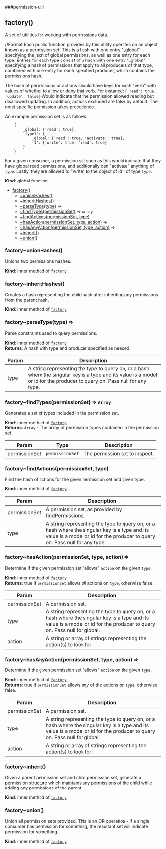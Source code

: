 ###permission-util

<a name="factory"></a>
## factory()
A set of utilities for working with permissions data.

//Format
Each public function provided by this utility operates on an object known as a permission set. This is a hash with one entry "_global" specifying the json of global permissions, as well as one entry for each type. Entries for each type consist of a hash with one entry "_global" specifying a hash of permissions that apply to all producers of that type, combined with one entry for each specified producer, which contains the permissions hash.

The hash of permissions or actions should have keys for each "verb" with values of whether to allow or deny that verb. For instance:
    `{'read': true, 'update': false}`
Would indicate that the permission allowed reading but disallowed updating. In addition, actions excluded are false by default. The *most* specific permission takes precedence.

An example permission set is as follows:
```
    {
    	_global: {'read': true},
    	'type1': {
    		_global: {'read': true, 'activate': true},
    		'1': {'write': true, 'read': true}
    	}
    }
```

For a given consumer, a permission set such as this would indicate that they have global read permissions, and additionally can "activate" anything of `type`. Lastly, they are allowed to "write" to the object of id 1 of type `type`.

**Kind**: global function  

* [factory()](#factory)
    * [~unionHashes()](#factory..unionHashes)
    * [~inheritHashes()](#factory..inheritHashes)
    * [~parseType(type)](#factory..parseType) ⇒
    * [~findTypes(permissionSet)](#factory..findTypes) ⇒ <code>Array</code>
    * [~findActions(permissionSet, type)](#factory..findActions)
    * [~hasAction(permissionSet, type, action)](#factory..hasAction) ⇒
    * [~hasAnyAction(permissionSet, type, action)](#factory..hasAnyAction) ⇒
    * [~inherit()](#factory..inherit)
    * [~union()](#factory..union)

<a name="factory..unionHashes"></a>
### factory~unionHashes()
Unions two permissions hashes.

**Kind**: inner method of <code>[factory](#factory)</code>  
<a name="factory..inheritHashes"></a>
### factory~inheritHashes()
Creates a hash representing the child hash after inheriting any permissions from the parent hash.

**Kind**: inner method of <code>[factory](#factory)</code>  
<a name="factory..parseType"></a>
### factory~parseType(type) ⇒
Parse constraints used to query permissions.

**Kind**: inner method of <code>[factory](#factory)</code>  
**Returns**: A hash with type and producer specified as needed.  

| Param | Description |
| --- | --- |
| type | A string representing the type to query on, or a hash where the singular key is a type and its value is a model or id for the producer to query on. Pass null for any type. |

<a name="factory..findTypes"></a>
### factory~findTypes(permissionSet) ⇒ <code>Array</code>
Generates a set of types included in the permission set.

**Kind**: inner method of <code>[factory](#factory)</code>  
**Returns**: <code>Array</code> - The array of permission types contained in the permission set.  

| Param | Type | Description |
| --- | --- | --- |
| permissionSet | <code>permissionSet</code> | The permission set to inspect. |

<a name="factory..findActions"></a>
### factory~findActions(permissionSet, type)
Find the hash of actions for the given permission set and given type.

**Kind**: inner method of <code>[factory](#factory)</code>  

| Param | Description |
| --- | --- |
| permissionSet | A permission set, as provided by findPermissions. |
| type | A string representing the type to query on, or a hash where the singular key is a type and its value is a model or id for the producer to query on. Pass null for any type. |

<a name="factory..hasAction"></a>
### factory~hasAction(permissionSet, type, action) ⇒
Determine if the given permission set "allows" `action` on the given `type`.

**Kind**: inner method of <code>[factory](#factory)</code>  
**Returns**: true if `permissionSet` allows *all* actions on `type`, otherwise false.  

| Param | Description |
| --- | --- |
| permissionSet | A permission set. |
| type | A string representing the type to query on, or a hash where the singular key is a type and its value is a model or id for the producer to query on. Pass null for global. |
| action | A string or array of strings representing the action(s) to look for. |

<a name="factory..hasAnyAction"></a>
### factory~hasAnyAction(permissionSet, type, action) ⇒
Determine if the given permission set "allows" `action` on the given `type`.

**Kind**: inner method of <code>[factory](#factory)</code>  
**Returns**: true if `permissionSet` allows *any* of the actions on `type`, otherwise false.  

| Param | Description |
| --- | --- |
| permissionSet | A permission set. |
| type | A string representing the type to query on, or a hash where the singular key is a type and its value is a model or id for the producer to query on. Pass null for global. |
| action | A string or array of strings representing the action(s) to look for. |

<a name="factory..inherit"></a>
### factory~inherit()
Given a parent permission set and child permission set, generate a permission structure which
	maintains any permissions of the child while adding any permissions of the parent.

**Kind**: inner method of <code>[factory](#factory)</code>  
<a name="factory..union"></a>
### factory~union()
Union all permission sets provided.	This is an OR operation - if a single consumer has permission for something, the resultant set will indicate permission for something.

**Kind**: inner method of <code>[factory](#factory)</code>  
